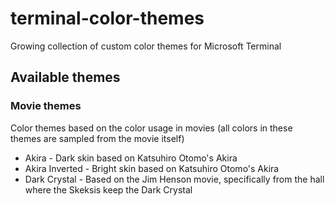 # terminal-color-themes
Growing collection of custom color themes for Microsoft Terminal

## Available themes

### Movie themes
Color themes based on the color usage in movies (all colors in these themes are sampled from the movie itself)

* Akira - Dark skin based on Katsuhiro Otomo's Akira
* Akira Inverted - Bright skin based  on Katsuhiro Otomo's Akira
* Dark Crystal - Based on the Jim Henson movie, specifically from the hall where the Skeksis keep the Dark Crystal 

